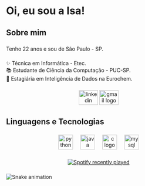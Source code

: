 <h1 align="left">Oi, eu sou a Isa!</h1>

###

<h2 align="left">Sobre mim</h2>

###

<p align="left">Tenho 22 anos e sou de São Paulo - SP.</p>

###

<p align="left">✨ Técnica em Informática - Etec.<br>📚 Estudante de Ciência da Computação - PUC-SP.<br>🎲 Estagiária em Inteligência de Dados na Eurochem.</p>

###

<div align="center">
  <img src="https://raw.githubusercontent.com/maurodesouza/profile-readme-generator/master/src/assets/icons/social/linkedin/default.svg" width="52" height="40" alt="linkedin logo"  />
  <img src="https://raw.githubusercontent.com/maurodesouza/profile-readme-generator/master/src/assets/icons/social/gmail/default.svg" width="52" height="40" alt="gmail logo"  />
</div>

###

<h2 align="left">Linguagens e Tecnologias</h2>

###

<div align="center">
  <img src="https://cdn.jsdelivr.net/gh/devicons/devicon/icons/python/python-original.svg" height="40" alt="python logo"  />
  <img width="12" />
  <img src="https://cdn.jsdelivr.net/gh/devicons/devicon/icons/java/java-original.svg" height="40" alt="java logo"  />
  <img width="12" />
  <img src="https://cdn.jsdelivr.net/gh/devicons/devicon/icons/c/c-original.svg" height="40" alt="c logo"  />
  <img width="12" />
  <img src="https://cdn.simpleicons.org/mysql/4479A1" height="40" alt="mysql logo"  />
</div>

###

<div align="center">
  <a href="https://open.spotify.com/user/isinha.vsf">
    <img src="https://spotify-recently-played-readme.vercel.app/api?user=isinha.vsf&count=5" alt="Spotify recently played"  />
  </a>
</div>

###

<img src="https://raw.githubusercontent.com/isasnunes/isasnunes/output/snake.svg" alt="Snake animation" />

###
